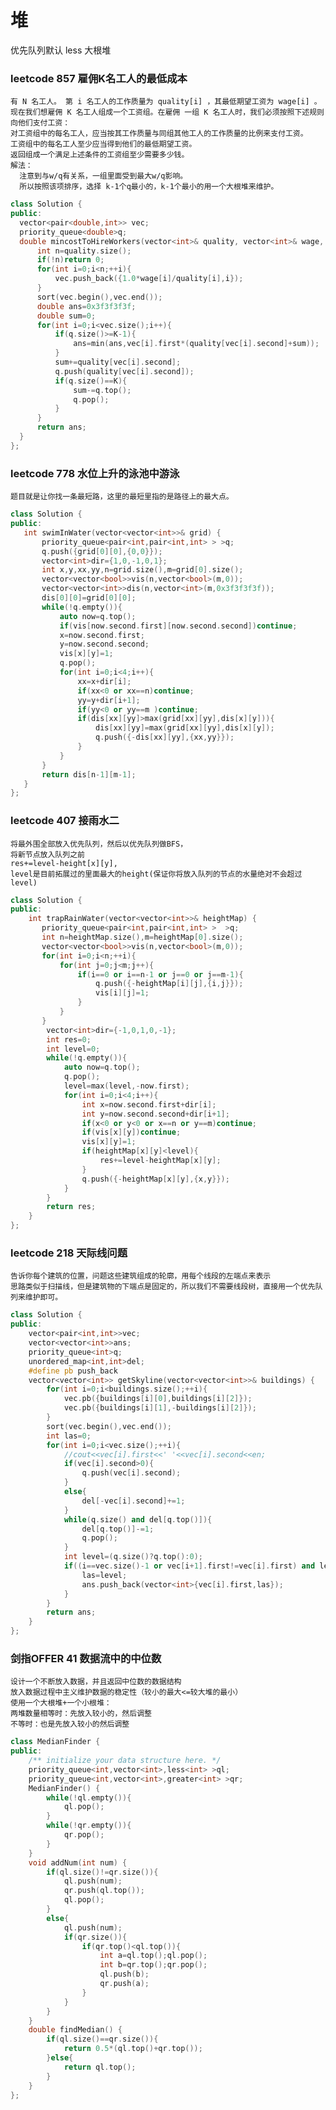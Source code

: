  堆
 ======
 优先队列默认 less<int> 大根堆
  
### leetcode 857 雇佣K名工人的最低成本<br>
    有 N 名工人。 第 i 名工人的工作质量为 quality[i] ，其最低期望工资为 wage[i] 。
    现在我们想雇佣 K 名工人组成一个工资组。在雇佣 一组 K 名工人时，我们必须按照下述规则向他们支付工资：
    对工资组中的每名工人，应当按其工作质量与同组其他工人的工作质量的比例来支付工资。
    工资组中的每名工人至少应当得到他们的最低期望工资。
    返回组成一个满足上述条件的工资组至少需要多少钱。
    解法：
      注意到与w/q有关系，一组里面受到最大w/q影响。
      所以按照该项排序，选择 k-1个q最小的，k-1个最小的用一个大根堆来维护。
  ```c++
  class Solution {
public:
    vector<pair<double,int>> vec;
    priority_queue<double>q;
    double mincostToHireWorkers(vector<int>& quality, vector<int>& wage, int K) {
        int n=quality.size();
        if(!n)return 0;
        for(int i=0;i<n;++i){
            vec.push_back({1.0*wage[i]/quality[i],i});
        }
        sort(vec.begin(),vec.end());
        double ans=0x3f3f3f3f;
        double sum=0;
        for(int i=0;i<vec.size();i++){
            if(q.size()>=K-1){
                ans=min(ans,vec[i].first*(quality[vec[i].second]+sum));
            }
            sum+=quality[vec[i].second];
            q.push(quality[vec[i].second]);
            if(q.size()==K){
                sum-=q.top();
                q.pop();    
            }
        }
        return ans;
    }
};
  ```
    
  
  
  
  ### leetcode 778 水位上升的泳池中游泳 <br>
  
    题目就是让你找一条最短路，这里的最短里指的是路径上的最大点。
 ```c++
 class Solution {
public:
    int swimInWater(vector<vector<int>>& grid) {
        priority_queue<pair<int,pair<int,int> > >q;
        q.push({grid[0][0],{0,0}});
        vector<int>dir={1,0,-1,0,1};
        int x,y,xx,yy,n=grid.size(),m=grid[0].size();
        vector<vector<bool>>vis(n,vector<bool>(m,0));
        vector<vector<int>>dis(n,vector<int>(m,0x3f3f3f3f));
        dis[0][0]=grid[0][0];
        while(!q.empty()){
            auto now=q.top();
            if(vis[now.second.first][now.second.second])continue;
            x=now.second.first;
            y=now.second.second;
            vis[x][y]=1;
            q.pop();
            for(int i=0;i<4;i++){
                xx=x+dir[i];
                if(xx<0 or xx==n)continue;
                yy=y+dir[i+1];
                if(yy<0 or yy==m )continue;
                if(dis[xx][yy]>max(grid[xx][yy],dis[x][y])){
                    dis[xx][yy]=max(grid[xx][yy],dis[x][y]);
                    q.push({-dis[xx][yy],{xx,yy}});
                }
            }
        }
        return dis[n-1][m-1];
    }
};
 
 ```
  
 ### leetcode 407 接雨水二 <br>
 
    将最外围全部放入优先队列，然后以优先队列做BFS，
    将新节点放入队列之前
    res+=level-height[x][y],
    level是目前拓展过的里面最大的height(保证你将放入队列的节点的水量绝对不会超过level)
    
```c++
class Solution {
public:
    int trapRainWater(vector<vector<int>>& heightMap) {
       priority_queue<pair<int,pair<int,int> >  >q;
       int n=heightMap.size(),m=heightMap[0].size();
       vector<vector<bool>>vis(n,vector<bool>(m,0));
       for(int i=0;i<n;++i){
           for(int j=0;j<m;j++){
               if(i==0 or i==n-1 or j==0 or j==m-1){
                   q.push({-heightMap[i][j],{i,j}});
                   vis[i][j]=1;
               }
           }
       }
        vector<int>dir={-1,0,1,0,-1};
        int res=0;
        int level=0;
        while(!q.empty()){
            auto now=q.top();
            q.pop();
            level=max(level,-now.first);
            for(int i=0;i<4;i++){
                int x=now.second.first+dir[i];
                int y=now.second.second+dir[i+1];
                if(x<0 or y<0 or x==n or y==m)continue;
                if(vis[x][y])continue;
                vis[x][y]=1;
                if(heightMap[x][y]<level){
                    res+=level-heightMap[x][y];
                }
                q.push({-heightMap[x][y],{x,y}});
            }
        }
        return res;
    }
};

```

### leetcode 218 天际线问题 <br>
    告诉你每个建筑的位置，问题这些建筑组成的轮廓，用每个线段的左端点来表示
    思路类似于扫描线，但是建筑物的下端点是固定的，所以我们不需要线段树，直接用一个优先队列来维护即可。
```c++
class Solution {
public:
    vector<pair<int,int>>vec;
    vector<vector<int>>ans;
    priority_queue<int>q;
    unordered_map<int,int>del;
    #define pb push_back
    vector<vector<int>> getSkyline(vector<vector<int>>& buildings) {
        for(int i=0;i<buildings.size();++i){
            vec.pb({buildings[i][0],buildings[i][2]});
            vec.pb({buildings[i][1],-buildings[i][2]});
        }
        sort(vec.begin(),vec.end());
        int las=0;
        for(int i=0;i<vec.size();++i){
            //cout<<vec[i].first<<' '<<vec[i].second<<en;
            if(vec[i].second>0){
                q.push(vec[i].second);
            }
            else{
                del[-vec[i].second]+=1;
            }
            while(q.size() and del[q.top()]){
                del[q.top()]-=1;
                q.pop();
            }
            int level=(q.size()?q.top():0);
            if((i==vec.size()-1 or vec[i+1].first!=vec[i].first) and level!=las){
                las=level;
                ans.push_back(vector<int>{vec[i].first,las});
            }
        }
        return ans;
    }
};

```

### 剑指OFFER 41 数据流中的中位数 <br>
    设计一个不断放入数据，并且返回中位数的数据结构
    放入数据过程中主义维护数据的稳定性（较小的最大<=较大堆的最小）
    使用一个大根堆+一个小根堆：
    两堆数量相等时：先放入较小的，然后调整
    不等时：也是先放入较小的然后调整
```c++
class MedianFinder {
public:
    /** initialize your data structure here. */
    priority_queue<int,vector<int>,less<int> >ql;
    priority_queue<int,vector<int>,greater<int> >qr;
    MedianFinder() {
        while(!ql.empty()){
            ql.pop();
        }
        while(!qr.empty()){
            qr.pop();
        }
    }
    void addNum(int num) {
        if(ql.size()!=qr.size()){
            ql.push(num);
            qr.push(ql.top());
            ql.pop();
        }
        else{
            ql.push(num);
            if(qr.size()){
                if(qr.top()<ql.top()){
                    int a=ql.top();ql.pop();
                    int b=qr.top();qr.pop();
                    ql.push(b);
                    qr.push(a);
                }
            }
        }
    }
    double findMedian() {
        if(ql.size()==qr.size()){
            return 0.5*(ql.top()+qr.top());
        }else{
            return ql.top();
        }
    }
};
```








